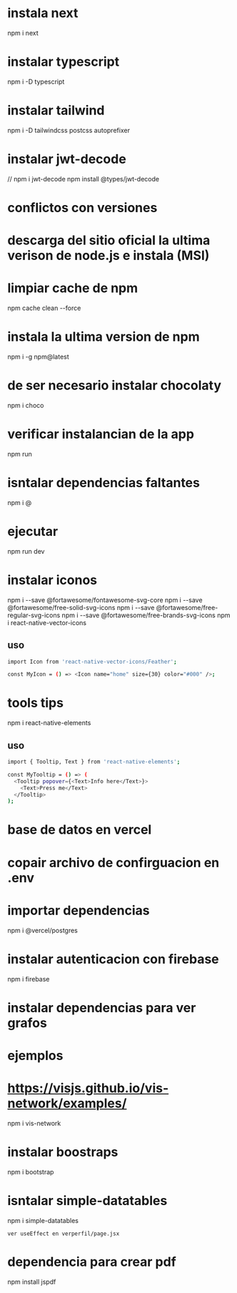 # instala next
npm i next
# instalar typescript
npm i -D typescript
# instalar tailwind
npm i -D tailwindcss postcss autoprefixer
# instalar jwt-decode
// npm i jwt-decode
npm install @types/jwt-decode
# conflictos con versiones
# descarga del sitio oficial la ultima verison de node.js e instala (MSI)

# limpiar cache de npm
npm cache clean --force

# instala la ultima version de npm
npm i -g npm@latest

# de ser necesario instalar chocolaty
npm i choco

# verificar instalancian de la app
npm run

# isntalar dependencias faltantes
npm i @

# ejecutar
npm run dev

# instalar iconos
npm i --save @fortawesome/fontawesome-svg-core
npm i --save @fortawesome/free-solid-svg-icons
npm i --save @fortawesome/free-regular-svg-icons
npm i --save @fortawesome/free-brands-svg-icons
npm i react-native-vector-icons

## uso
```bash
import Icon from 'react-native-vector-icons/Feather';

const MyIcon = () => <Icon name="home" size={30} color="#000" />;
```


# tools tips
npm i react-native-elements
## uso
```bash
import { Tooltip, Text } from 'react-native-elements';

const MyTooltip = () => (
  <Tooltip popover={<Text>Info here</Text>}>
    <Text>Press me</Text>
  </Tooltip>
);
```


# base de datos en vercel
# copair archivo de confirguacion en .env
# importar dependencias
npm i @vercel/postgres

# instalar autenticacion con firebase
npm i firebase


# instalar dependencias para ver grafos
# ejemplos
# https://visjs.github.io/vis-network/examples/
npm i vis-network

# instalar boostraps
npm i bootstrap

# isntalar simple-datatables
npm i simple-datatables

```
ver useEffect en verperfil/page.jsx
```

# dependencia para crear pdf
npm install jspdf